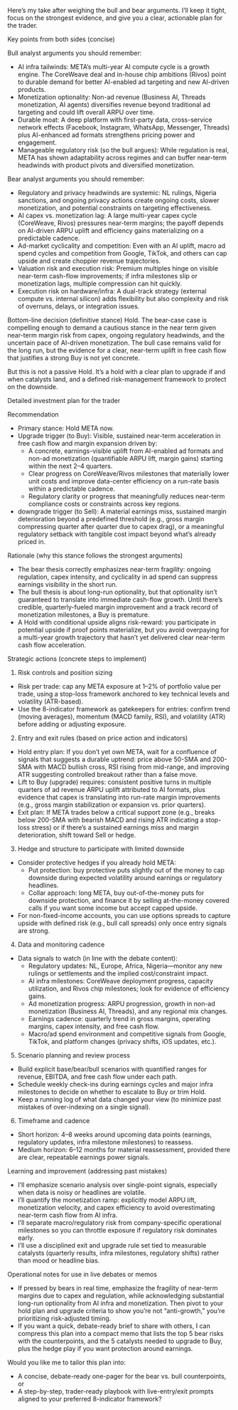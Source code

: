 Here’s my take after weighing the bull and bear arguments. I’ll keep it tight, focus on the strongest evidence, and give you a clear, actionable plan for the trader.

Key points from both sides (concise)

Bull analyst arguments you should remember:
- AI infra tailwinds: META’s multi-year AI compute cycle is a growth engine. The CoreWeave deal and in-house chip ambitions (Rivos) point to durable demand for better AI-enabled ad targeting and new AI-driven products.
- Monetization optionality: Non-ad revenue (Business AI, Threads monetization, AI agents) diversifies revenue beyond traditional ad targeting and could lift overall ARPU over time.
- Durable moat: A deep platform with first-party data, cross-service network effects (Facebook, Instagram, WhatsApp, Messenger, Threads) plus AI-enhanced ad formats strengthens pricing power and engagement.
- Manageable regulatory risk (so the bull argues): While regulation is real, META has shown adaptability across regimes and can buffer near-term headwinds with product pivots and diversified monetization.

Bear analyst arguments you should remember:
- Regulatory and privacy headwinds are systemic: NL rulings, Nigeria sanctions, and ongoing privacy actions create ongoing costs, slower monetization, and potential constraints on targeting effectiveness.
- AI capex vs. monetization lag: A large multi-year capex cycle (CoreWeave, Rivos) pressures near-term margins; the payoff depends on AI-driven ARPU uplift and efficiency gains materializing on a predictable cadence.
- Ad-market cyclicality and competition: Even with an AI uplift, macro ad spend cycles and competition from Google, TikTok, and others can cap upside and create choppier revenue trajectories.
- Valuation risk and execution risk: Premium multiples hinge on visible near-term cash-flow improvements; if infra milestones slip or monetization lags, multiple compression can hit quickly.
- Execution risk on hardware/infra: A dual-track strategy (external compute vs. internal silicon) adds flexibility but also complexity and risk of overruns, delays, or integration issues.

Bottom-line decision (definitive stance)
Hold. The bear-case case is compelling enough to demand a cautious stance in the near term given near-term margin risk from capex, ongoing regulatory headwinds, and the uncertain pace of AI-driven monetization. The bull case remains valid for the long run, but the evidence for a clear, near-term uplift in free cash flow that justifies a strong Buy is not yet concrete.

But this is not a passive Hold. It’s a hold with a clear plan to upgrade if and when catalysts land, and a defined risk-management framework to protect on the downside.

Detailed investment plan for the trader

Recommendation
- Primary stance: Hold META now.
- Upgrade trigger (to Buy): Visible, sustained near-term acceleration in free cash flow and margin expansion driven by:
  - A concrete, earnings-visible uplift from AI-enabled ad formats and non-ad monetization (quantifiable ARPU lift, margin gains) starting within the next 2–4 quarters.
  - Clear progress on CoreWeave/Rivos milestones that materially lower unit costs and improve data-center efficiency on a run-rate basis within a predictable cadence.
  - Regulatory clarity or progress that meaningfully reduces near-term compliance costs or constraints across key regions.
- downgrade trigger (to Sell): A material earnings miss, sustained margin deterioration beyond a predefined threshold (e.g., gross margin compressing quarter after quarter due to capex drag), or a meaningful regulatory setback with tangible cost impact beyond what’s already priced in.

Rationale (why this stance follows the strongest arguments)
- The bear thesis correctly emphasizes near-term fragility: ongoing regulation, capex intensity, and cyclicality in ad spend can suppress earnings visibility in the short run.
- The bull thesis is about long-run optionality, but that optionality isn’t guaranteed to translate into immediate cash-flow growth. Until there’s credible, quarterly-fueled margin improvement and a track record of monetization milestones, a Buy is premature.
- A Hold with conditional upside aligns risk-reward: you participate in potential upside if proof points materialize, but you avoid overpaying for a multi-year growth trajectory that hasn’t yet delivered clear near-term cash flow acceleration.

Strategic actions (concrete steps to implement)

1) Risk controls and position sizing
- Risk per trade: cap any META exposure at 1–2% of portfolio value per trade, using a stop-loss framework anchored to key technical levels and volatility (ATR-based).
- Use the 8-indicator framework as gatekeepers for entries: confirm trend (moving averages), momentum (MACD family, RSI), and volatility (ATR) before adding or adjusting exposure.

2) Entry and exit rules (based on price action and indicators)
- Hold entry plan: If you don’t yet own META, wait for a confluence of signals that suggests a durable uptrend: price above 50-SMA and 200-SMA with MACD bullish cross, RSI rising from mid-range, and improving ATR suggesting controlled breakout rather than a false move.
- Lift to Buy (upgrade) requires: consistent positive turns in multiple quarters of ad revenue ARPU uplift attributed to AI formats, plus evidence that capex is translating into run-rate margin improvements (e.g., gross margin stabilization or expansion vs. prior quarters).
- Exit plan: If META trades below a critical support zone (e.g., breaks below 200-SMA with bearish MACD and rising ATR indicating a stop-loss stress) or if there’s a sustained earnings miss and margin deterioration, shift toward Sell or hedge.

3) Hedge and structure to participate with limited downside
- Consider protective hedges if you already hold META:
  - Put protection: buy protective puts slightly out of the money to cap downside during expected volatility around earnings or regulatory headlines.
  - Collar approach: long META, buy out-of-the-money puts for downside protection, and finance it by selling at-the-money covered calls if you want some income but accept capped upside.
- For non-fixed-income accounts, you can use options spreads to capture upside with defined risk (e.g., bull call spreads) only once entry signals are strong.

4) Data and monitoring cadence
- Data signals to watch (in line with the debate content):
  - Regulatory updates: NL, Europe, Africa, Nigeria—monitor any new rulings or settlements and the implied cost/constraint impact.
  - AI infra milestones: CoreWeave deployment progress, capacity utilization, and Rivos chip milestones; look for evidence of efficiency gains.
  - Ad monetization progress: ARPU progression, growth in non-ad monetization (Business AI, Threads), and any regional mix changes.
  - Earnings cadence: quarterly trend in gross margins, operating margins, capex intensity, and free cash flow.
  - Macro/ad spend environment and competitive signals from Google, TikTok, and platform changes (privacy shifts, iOS updates, etc.).

5) Scenario planning and review process
- Build explicit base/bear/bull scenarios with quantified ranges for revenue, EBITDA, and free cash flow under each path.
- Schedule weekly check-ins during earnings cycles and major infra milestones to decide on whether to escalate to Buy or trim Hold.
- Keep a running log of what data changed your view (to minimize past mistakes of over-indexing on a single signal).

6) Timeframe and cadence
- Short horizon: 4–8 weeks around upcoming data points (earnings, regulatory updates, infra milestone milestones) to reassess.
- Medium horizon: 6–12 months for material reassessment, provided there are clear, repeatable earnings power signals.

Learning and improvement (addressing past mistakes)
- I’ll emphasize scenario analysis over single-point signals, especially when data is noisy or headlines are volatile.
- I’ll quantify the monetization ramp: explicitly model ARPU lift, monetization velocity, and capex efficiency to avoid overestimating near-term cash flow from AI infra.
- I’ll separate macro/regulatory risk from company-specific operational milestones so you can throttle exposure if regulatory risk dominates early.
- I’ll use a disciplined exit and upgrade rule set tied to measurable catalysts (quarterly results, infra milestones, regulatory shifts) rather than mood or headline bias.

Operational notes for use in live debates or memos
- If pressed by bears in real time, emphasize the fragility of near-term margins due to capex and regulation, while acknowledging substantial long-run optionality from AI infra and monetization. Then pivot to your hold plan and upgrade criteria to show you’re not “anti-growth,” you’re prioritizing risk-adjusted timing.
- If you want a quick, debate-ready brief to share with others, I can compress this plan into a compact memo that lists the top 5 bear risks with the counterpoints, and the 5 catalysts needed to upgrade to Buy, plus the hedge play if you want protection around earnings.

Would you like me to tailor this plan into:
- A concise, debate-ready one-pager for the bear vs. bull counterpoints, or
- A step-by-step, trader-ready playbook with live-entry/exit prompts aligned to your preferred 8-indicator framework?